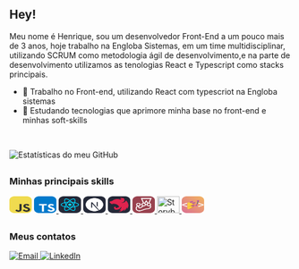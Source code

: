 ## Hey!

Meu nome é Henrique, sou um desenvolvedor Front-End a um pouco mais de 3 anos, hoje trabalho na Engloba Sistemas, em um time multidisciplinar, utilizando SCRUM como metodologia ágil de desenvolvimento,e na parte de desenvolvimento utilizamos as tenologias React e Typescript como stacks principais.

- 🔭 Trabalho no Front-end, utilizando React com typescriot na Engloba sistemas
- 🌱 Estudando tecnologias que aprimore minha base no front-end e minhas soft-skills

<br/>

 ![Estatísticas do meu GitHub](https://github-readme-stats.vercel.app/api?username=Henrique0498&show_icons=true&theme=github_dark)

##
### Minhas principais skills
<div>
    <img height="30" width="40" src="https://github.com/tandpfun/skill-icons/blob/main/icons/JavaScript.svg" title="Javascript" />
  <a href="https://www.typescriptlang.org/pt/" target="_blank" rel="noopener noreferrer">
    <img height="30" width="40" src="https://github.com/tandpfun/skill-icons/blob/main/icons/TypeScript.svg" title="Typescript" />
  </a>
  <a href="https://pt-br.reactjs.org/" target="_blank" rel="noopener noreferrer">
    <img height="30" width="40" src="https://github.com/tandpfun/skill-icons/blob/main/icons/React-Dark.svg" title="React" />
  </a>
  <a href="https://nextjs.org/" target="_blank" rel="noopener noreferrer">
    <img height="30" width="40" src="https://github.com/tandpfun/skill-icons/blob/main/icons/NextJS-Dark.svg" title="NextJS" />
  </a>
  <a href="https://docs.nestjs.com/" target="_blank" rel="noopener noreferrer">
    <img height="30" width="40" src="https://github.com/tandpfun/skill-icons/blob/main/icons/NestJS-Dark.svg" title="NestJS" />
  </a>
  <a href="https://jestjs.io/pt-BR/" target="_blank" rel="noopener noreferrer">
    <img height="30" width="40" src="https://github.com/tandpfun/skill-icons/blob/main/icons/Jest.svg" title="Jest" />
  </a>
  <a href="https://storybook.js.org/docs/react/why-storybook" target="_blank" rel="noopener noreferrer">
    <img height="30" width="40" src="https://cdn.jsdelivr.net/gh/devicons/devicon/icons/storybook/storybook-original.svg" title="Storybook" />
  </a>
  <a href="https://styled-components.com/" target="_blank" rel="noopener noreferrer">
    <img height="30" width="40" src="https://github.com/tandpfun/skill-icons/blob/main/icons/StyledComponents.svg" title="styled-components" />
  </a>
</div>

##
### Meus contatos
<div> 
  <a href="mailto:h.lopes.silva2015@gmail.com"><img src="https://img.shields.io/badge/-Gmail-%23333?style=for-the-badge&logo=gmail&logoColor=white" target="_blank" title="Email" />
  <a href="https://www.linkedin.com/in/henrique-ls/" target="_blank"><img src="https://img.shields.io/badge/-LinkedIn-%230077B5?style=for-the-badge&logo=linkedin&logoColor=white" target="_blank" title="LinkedIn"/> 
  
</div>
